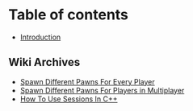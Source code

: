# Table of contents

* [Introduction](README.md)

## Wiki Archives

* [Spawn Different Pawns For Every Player](wiki-archives/spawn-different-pawns-for-every-player.md)
* [Spawn Different Pawns For Players in Multiplayer](wiki-archives/spawn-different-pawns-for-players-in-multiplayer.md)
* [How To Use Sessions In C++](wiki-archives/how-to-use-sessions-in-c++.md)

